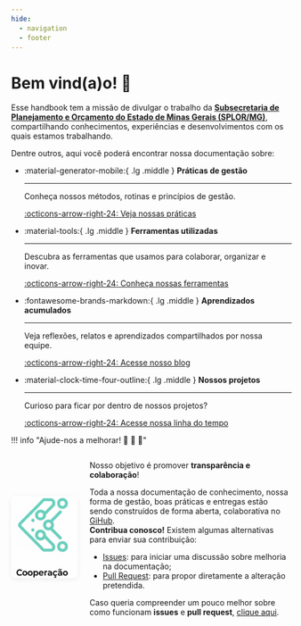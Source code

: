 ```yaml
---
hide:
  - navigation
  - footer
---
```


# Bem vind(a)o! :rose:

Esse handbook tem a missão de divulgar o trabalho da [**Subsecretaria de Planejamento e Orçamento do Estado de Minas Gerais (SPLOR/MG)**](https://github.com/splor-mg), compartilhando conhecimentos, experiências e desenvolvimentos com os quais estamos trabalhando. 

Dentre outros, aqui você poderá encontrar nossa documentação sobre: 

<div class="grid cards" markdown>

-   :material-generator-mobile:{ .lg .middle } __Práticas de gestão__

    ---

    Conheça nossos métodos, rotinas e princípios de gestão.

    [:octicons-arrow-right-24: Veja nossas práticas](gestao_splor/index.md)


-   :material-tools:{ .lg .middle } __Ferramentas utilizadas__

    ---

    Descubra as ferramentas que usamos para colaborar, organizar e inovar.

    [:octicons-arrow-right-24: Conheça nossas ferramentas](gestao_splor/ferramentas/index.md)


-   :fontawesome-brands-markdown:{ .lg .middle } __Aprendizados acumulados__

    ---

    Veja reflexões, relatos e aprendizados compartilhados por nossa equipe.

    [:octicons-arrow-right-24: Acesse nosso blog](blog/index.md)

-   :material-clock-time-four-outline:{ .lg .middle } __Nossos projetos__

    ---

    Curioso para ficar por dentro de nossos projetos?

    [:octicons-arrow-right-24: Acesse nossa linha do tempo](linha_do_tempo/index.md)


</div>


!!! info "Ajude-nos a melhorar! 🤝 👥 💪"
    <div style="display: flex; align-items: center; gap: 1.5em; flex-wrap: wrap;">
      <div style="display: flex; flex-direction: column; align-items: center; justify-content: center;">
        <img src="assets/cooperacao.png" style="max-width: 120px; min-width: 80px; width: 20vw; border-radius: 8px; box-shadow: 0 2px 8px #0001;">
        <div style="font-size: 1em; font-weight: bold; margin-top: 0.5em;"></div>
      </div>
      <div style="flex: 1 1 220px;">
        <p>Nosso objetivo é promover <b>transparência e colaboração</b>!</p>
        <p>
        Toda a nossa documentação de conhecimento, nossa forma de gestão, boas práticas e entregas estão sendo construídos de forma aberta, colaborativa no <a href="https://github.com/splor-mg">GiHub</a>.<br>
        <b>Contribua conosco!</b> Existem algumas alternativas para enviar sua contribuição:
        </p>
        <ul>
          <li><a href="https://github.com/splor-mg/handbook/issues/new/choose">Issues</a>: para iniciar uma discussão sobre melhoria na documentação;</li>
          <li><a href="https://github.com/splor-mg/handbook/pulls">Pull Request</a>: para propor diretamente a alteração pretendida.</li>
        </ul>
        <p>
        Caso queria compreender um pouco melhor sobre como funcionam <b>issues</b> e <b>pull request</b>, <a href="/gestao_splor/issues/tipos/">clique aqui</a>.
        </p>
      </div>
    </div>